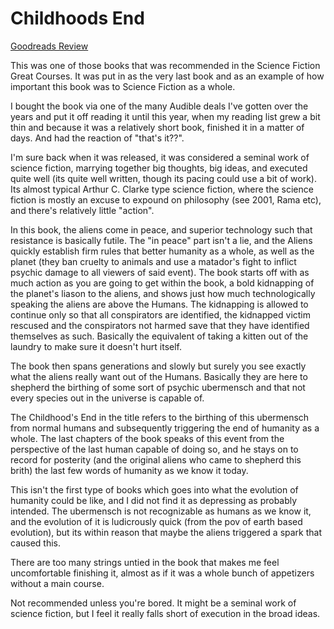 # Childhoods End
[Goodreads Review](https://www.goodreads.com/review/show/7590628316)

This was one of those books that was recommended in the Science Fiction Great Courses. It was put in as the very last book and as an example of how important this book was to Science Fiction as a whole.

I bought the book via one of the many Audible deals I've gotten over the years and put it off reading it until this year, when my reading list grew a bit thin and because it was a relatively short book, finished it in a matter of days. And had the reaction of "that's it??".

I'm sure back when it was released, it was considered a seminal work of science fiction, marrying together big thoughts, big ideas, and executed quite well (its quite well written, though its pacing could use a bit of work). Its almost typical Arthur C. Clarke type science fiction, where the science fiction is mostly an excuse to expound on philosophy (see 2001, Rama etc), and there's relatively little "action".

In this book, the aliens come in peace, and superior technology such that resistance is basically futile. The "in peace" part isn't a lie, and the Aliens quickly establish firm rules that better humanity as a whole, as well as the planet (they ban cruelty to animals and use a matador's fight to inflict psychic damage to all viewers of said event). The book starts off with as much action as you are going to get within the book, a bold kidnapping of the planet's liason to the aliens, and shows just how much technologically speaking the aliens are above the Humans. The kidnapping is allowed to continue only so that all conspirators are identified, the kidnapped victim rescused and the conspirators not harmed save that they have identified themselves as such. Basically the equivalent of taking a kitten out of the laundry to make sure it doesn't hurt itself.

The book then spans generations and slowly but surely you see exactly what the aliens really want out of the Humans. Basically they are here to shepherd the birthing of some sort of psychic ubermensch and that not every species out in the universe is capable of.

The Childhood's End in the title refers to the birthing of this ubermensch from normal humans and subsequently triggering the end of humanity as a whole. The last chapters of the book speaks of this event from the perspective of the last human capable of doing so, and he stays on to record for posterity (and the original aliens who came to shepherd this brith) the last few words of humanity as we know it today.

This isn't the first type of books which goes into what the evolution of humanity could be like, and I did not find it as depressing as probably intended. The ubermensch is not recognizable as humans as we know it, and the evolution of it is ludicrously quick (from the pov of earth based evolution), but its within reason that maybe the aliens triggered a spark that caused this.

There are too many strings untied in the book that makes me feel uncomfortable finishing it, almost as if it was a whole bunch of appetizers without a main course.

Not recommended unless you're bored. It might be a seminal work of science fiction, but I feel it really falls short of execution in the broad ideas.
